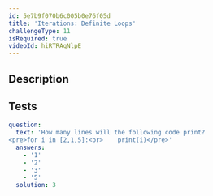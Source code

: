 ```yaml
---
id: 5e7b9f070b6c005b0e76f05d
title: 'Iterations: Definite Loops'
challengeType: 11
isRequired: true
videoId: hiRTRAqNlpE
---
```


## Description
<section id='description'>

</section>

## Tests
<section id='tests'>

```yml
question:
  text: 'How many lines will the following code print?
<pre>for i in [2,1,5]:<br>    print(i)</pre>'
  answers:
    - '1'
    - '2'
    - '3'
    - '5'
  solution: 3
```

</section>
